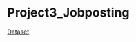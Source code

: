 # Project3_Jobposting

[Dataset](https://www.kaggle.com/shivamb/real-or-fake-fake-jobposting-prediction)
